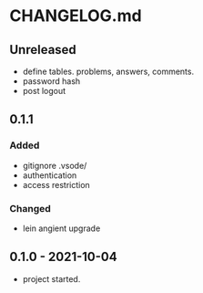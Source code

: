 # CHANGELOG.md

## Unreleased
* define tables. problems, answers, comments.
* password hash
* post logout


## 0.1.1
### Added
* gitignore .vsode/
* authentication
* access restriction
### Changed
* lein angient upgrade


## 0.1.0 - 2021-10-04
* project started.
